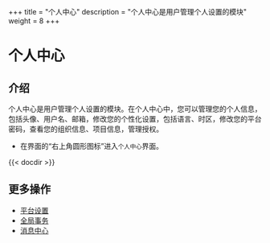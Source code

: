 ﻿+++
title = "个人中心"
description = "个人中心是用户管理个人设置的模块"
weight = 8
+++

# 个人中心

## 介绍

个人中心是用户管理个人设置的模块。在个人中心中，您可以管理您的个人信息，包括头像、用户名、邮箱，修改您的个性化设置，包括语言、时区，修改您的平台密码，查看您的组织信息、项目信息，管理授权。

- 在界面的“右上角圆形图标”进入`个人中心`界面。

{{< docdir >}}

## 更多操作

- [平台设置](..//platform)
- [全局事务](../..//microservice-development/global-transaction)
- [消息中心](..//message)